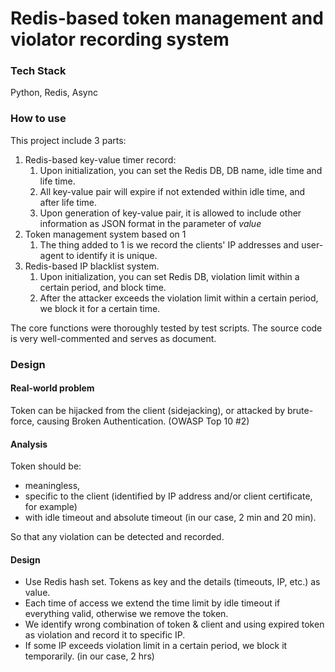 # Redis-based token management and violator recording system
### Tech Stack
Python, Redis, Async
### How to use
This project include 3 parts: 
1. Redis-based key-value timer record:
   1. Upon initialization, you can set the Redis DB, DB name, idle time and life time. 
   2. All key-value pair will expire if not extended within idle time, and after life time.
   3. Upon generation of key-value pair, it is allowed to include other information as JSON format in the parameter of _value_
2. Token management system based on 1
   1. The thing added to 1 is we record the clients' IP addresses and user-agent to identify it is unique.
3. Redis-based IP blacklist system.
   1. Upon initialization, you can set Redis DB, violation limit within a certain period, and block time.
   2. After the attacker exceeds the violation limit within a certain period, we block it for a certain time. 

The core functions were thoroughly tested by test scripts. The source code is very well-commented and serves as document. 

### Design
#### Real-world problem
Token can be hijacked from the client (sidejacking), or attacked by brute-force, causing Broken Authentication. (OWASP Top 10 #2)
#### Analysis
Token should be:
- meaningless, 
- specific to the client (identified by IP address and/or client certificate, for example)
- with idle timeout and absolute timeout (in our case, 2 min and 20 min). 

So that any violation can be detected and recorded. 
#### Design
- Use Redis hash set. Tokens as key and the details (timeouts, IP, etc.) as value. 
- Each time of access we extend the time limit by idle timeout if everything valid, otherwise we remove the token. 
- We identify wrong combination of token & client and using expired token as violation and record it to specific IP. 
- If some IP exceeds violation limit in a certain period, we block it temporarily. (in our case, 2 hrs)
